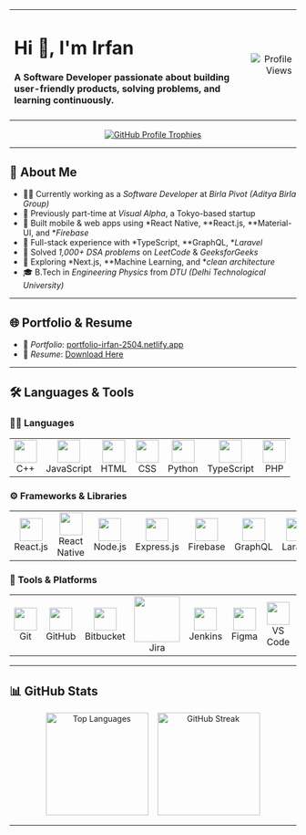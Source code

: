 <table width="100%">
  <tr>
    <td align="left">
      <h1>Hi 👋, I'm Irfan</h1>
      <h4>A Software Developer passionate about building user-friendly products, solving problems, and learning continuously.</h4>
    </td>
    <td align="right">
      <img src="https://komarev.com/ghpvc/?username=irfan106&label=Profile%20views&color=0e75b6&style=flat" alt="Profile Views" />
    </td>
  </tr>
</table>

<p align="center">
  <a href="https://github.com/ryo-ma/github-profile-trophy">
    <img src="https://github-profile-trophy.vercel.app/?username=irfan106&theme=onedark&margin-w=15&margin-h=15" alt="GitHub Profile Trophies" />
  </a>
</p>

---

## 🚀 About Me

- 👨‍💻 Currently working as a *Software Developer* at *Birla Pivot (Aditya Birla Group)*
- 💼 Previously part-time at *Visual Alpha*, a Tokyo-based startup  
- 📱 Built mobile & web apps using *React Native, **React.js, **Material-UI, and **Firebase*  
- 🧩 Full-stack experience with *TypeScript, **GraphQL, **Laravel*  
- 🧠 Solved *1,000+ DSA problems* on *LeetCode* & *GeeksforGeeks*  
- 🌱 Exploring *Next.js, **Machine Learning, and **clean architecture*  
- 🎓 B.Tech in *Engineering Physics* from *DTU (Delhi Technological University)*

---

## 🌐 Portfolio & Resume

- 🔗 *Portfolio*: [portfolio-irfan-2504.netlify.app](https://portfolio-irfan-2504.netlify.app/)  
- 📄 *Resume*: [Download Here](https://drive.google.com/file/d/1HcjrkGpMVkFDIupr_u3cg5ZVYLx0hAxU/view?usp=sharing)

---

## 🛠 Languages & Tools

### 🧑‍💻 Languages

<table>
  <tr>
    <td align="center"><img src="https://skillicons.dev/icons?i=cpp" height="40"/><br />C++</td>
    <td align="center"><img src="https://skillicons.dev/icons?i=js" height="40"/><br />JavaScript</td>
    <td align="center"><img src="https://skillicons.dev/icons?i=html" height="40"/><br />HTML</td>
    <td align="center"><img src="https://skillicons.dev/icons?i=css" height="40"/><br />CSS</td>
    <td align="center"><img src="https://skillicons.dev/icons?i=py" height="40"/><br />Python</td>
    <td align="center"><img src="https://skillicons.dev/icons?i=ts" height="40"/><br />TypeScript</td>
    <td align="center"><img src="https://skillicons.dev/icons?i=php" height="40"/><br />PHP</td>
  </tr>
</table>

### ⚙ Frameworks & Libraries

<table>
  <tr>
    <td align="center"><img src="https://skillicons.dev/icons?i=react" height="40"/><br />React.js</td>
    <td align="center"><img src="https://skillicons.dev/icons?i=react" height="40"/><br />React Native</td>
    <td align="center"><img src="https://skillicons.dev/icons?i=nodejs" height="40"/><br />Node.js</td>
    <td align="center"><img src="https://skillicons.dev/icons?i=express" height="40"/><br />Express.js</td>
    <td align="center"><img src="https://skillicons.dev/icons?i=firebase" height="40"/><br />Firebase</td>
    <td align="center"><img src="https://skillicons.dev/icons?i=graphql" height="40"/><br />GraphQL</td>
    <td align="center"><img src="https://skillicons.dev/icons?i=laravel" height="40"/><br />Laravel</td>
    <td align="center"><img src="https://skillicons.dev/icons?i=nextjs" height="40"/><br />Next.js</td>
    <td align="center"><img src="https://skillicons.dev/icons?i=redux" height="40"/><br />Redux</td>
    <td align="center"><img src="https://skillicons.dev/icons?i=bootstrap" height="40"/><br />Bootstrap</td>
  </tr>
</table>

### 🧰 Tools & Platforms

<table>
  <tr>
    <td align="center"><img src="https://skillicons.dev/icons?i=git" height="40"/><br />Git</td>
    <td align="center"><img src="https://skillicons.dev/icons?i=github" height="40"/><br />GitHub</td>
    <td align="center"><img src="https://cdn.jsdelivr.net/gh/devicons/devicon/icons/bitbucket/bitbucket-original.svg" height="40"/><br />Bitbucket</td>
    <td align="center"><img src="https://cdn.jsdelivr.net/gh/devicons/devicon/icons/jira/jira-original.svg" height="80px"/><br />Jira</td>
    <td align="center"><img src="https://cdn.jsdelivr.net/gh/devicons/devicon/icons/jenkins/jenkins-original.svg" height="40"/><br />Jenkins</td>
    <td align="center"><img src="https://skillicons.dev/icons?i=figma" height="40"/><br />Figma</td>
    <td align="center"><img src="https://skillicons.dev/icons?i=vscode" height="40"/><br />VS Code</td>
    <td align="center"><img src="https://skillicons.dev/icons?i=netlify" height="40"/><br />Netlify</td>
    <td align="center"><img src="https://skillicons.dev/icons?i=vercel" height="40"/><br />Vercel</td>
    <td align="center"><img src="https://skillicons.dev/icons?i=linux" height="40"/><br />Linux</td>
  </tr>
</table>

---

## 📊 GitHub Stats

<p align="center">
  <picture>
    <source 
      srcset="https://github-readme-stats.vercel.app/api/top-langs/?username=irfan106&layout=compact&theme=radical" 
      media="(prefers-color-scheme: dark)" />
    <source 
      srcset="https://github-readme-stats.vercel.app/api/top-langs/?username=irfan106&layout=compact&theme=default" 
      media="(prefers-color-scheme: light), (prefers-color-scheme: no-preference)" />
    <img height="180em" src="https://github-readme-stats.vercel.app/api/top-langs/?username=irfan106&layout=compact" alt="Top Languages" />
  </picture>
  &nbsp;&nbsp;
  <picture>
    <source 
      srcset="https://github-readme-streak-stats.herokuapp.com/?user=irfan106&theme=radical" 
      media="(prefers-color-scheme: dark)" />
    <source 
      srcset="https://github-readme-streak-stats.herokuapp.com/?user=irfan106&theme=default" 
      media="(prefers-color-scheme: light), (prefers-color-scheme: no-preference)" />
    <img height="180em" src="https://github-readme-streak-stats.herokuapp.com/?user=irfan106" alt="GitHub Streak" />
  </picture>
</p>

---

